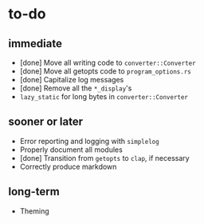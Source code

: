 # to-do

## immediate

*	[done] Move all writing code to `converter::Converter`
*	[done] Move all getopts code to `program_options.rs`
*	[done] Capitalize log messages
*	[done] Remove all the `*_display`'s
*	`lazy_static` for long bytes in `converter::Converter`

## sooner or later

*	Error reporting and logging with `simplelog`
*	Properly document all modules
*	[done] Transition from `getopts` to `clap`, if necessary
*	Correctly produce markdown

## long-term

*	Theming
